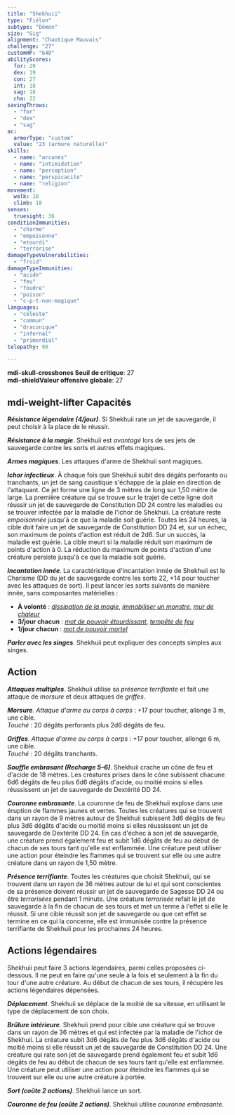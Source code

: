 ```yaml
---
title: "Shekhuii"
type: "Fiélon"
subtype: "Démon"
size: "Gig"
alignment: "Chaotique Mauvais"
challenge: "27"
customHP: "648"
abilityScores:
  for: 29
  dex: 19
  con: 27
  int: 18
  sag: 18
  cha: 22
savingThrows:
  - "for"
  - "dex"
  - "sag"
ac:
  armorType: "custom"
  value: "23 (armure naturelle)"
skills:
  - name: "arcanes"
  - name: "intimidation"
  - name: "perception"
  - name: "perspicacite"
  - name: "religion"
movement:
  walk: 18
  climb: 18
senses:
  truesight: 36
conditionImmunities:
  - "charme"
  - "empoisonne"
  - "etourdi"
  - "terrorise"
damageTypeVulnerabilities:
  - "froid"
damageTypeImmunities:
  - "acide"
  - "feu"
  - "foudre"
  - "poison"
  - "c-p-t-non-magique"
languages:
  - "céleste"
  - "commun"
  - "draconique"
  - "infernal"
  - "primordial"
telepathy: 90

---
```

**<v-icon>mdi-skull-crossbones</v-icon> Seuil de critique**: 27            
**<v-icon>mdi-shield</v-icon>Valeur offensive globale**: 27      
## <v-icon>mdi-weight-lifter</v-icon> Capacités
_**Résistance légendaire (4/jour)**_. Si Shekhuii rate un jet de sauvegarde, il peut choisir à la place de le réussir.

_**Résistance à la magie**_. Shekhuii est _avantagé_ lors de ses jets de sauvegarde contre les sorts et autres effets magiques.

_**Armes magiques**_. Les attaques d'arme de Shekhuii sont magiques.

_**Ichor infectieux**_. À chaque fois que Shekhuii subit des dégâts perforants ou tranchants, un jet de sang caustique s'échappe de la plaie en direction de l'attaquant. Ce jet forme une ligne de 3 mètres de long sur 1,50 mètre de large. La première créature qui se trouve sur le trajet de cette ligne doit réussir un jet de sauvegarde de Constitution DD 24 contre les maladies ou se trouver infectée par la maladie de l'ichor de Shekhuii. La créature reste _empoisonnée_ jusqu'à ce que la maladie soit guérie. Toutes les 24 heures, la cible doit faire un jet de sauvegarde de Constitution DD 24 et, sur un échec, son maximum de points d'action est réduit de 2d6. Sur un succès, la maladie est guérie. La cible meurt si la maladie réduit son maximum de points d'action à 0. La réduction du maximum de points d'action d'une créature persiste jusqu'à ce que la maladie soit guérie.

_**Incantation innée**_. La caractéristique d'incantation innée de Shekhuii est le Charisme (DD du jet de sauvegarde contre les sorts 22, +14 pour toucher avec les attaques de sort). Il peut lancer les sorts suivants de manière innée, sans composantes matérielles :
* **À volonté** : [_dissipation de la magie_](/grimoire/dissipation-de-la-magie/), [_immobiliser un monstre_](/grimoire/immobiliser-un-monstre/), [_mur de chaleur_](/grimoire/mur-de-chaleur/)
* **3/jour chacun** : [_mot de pouvoir étourdissant_](/grimoire/mot-de-pouvoir-etourdissant/), [_tempête de feu_](/grimoire/tempete-de-feu/)
* **1/jour chacun** : [_mot de pouvoir mortel_](/grimoire/mot-de-pouvoir-mortel/)

_**Parler avec les singes**_. Shekhuii peut expliquer des concepts simples aux singes.

## Action
_**Attaques multiples**_. Shekhuii utilise sa _présence terrifiante_ et fait une attaque de _morsure_ et deux attaques de _griffes_.

_**Morsure**_. _Attaque d'arme au corps à corps_ : +17 pour toucher, allonge 3 m, une cible.  
_Touché_ : 20 dégâts perforants plus 2d6 dégâts de feu.

_**Griffes**_. _Attaque d'arme au corps à corps_ : +17 pour toucher, allonge 6 m, une cible.  
_Touché_ : 20 dégâts tranchants.

_**Souffle embrasant (Recharge 5–6)**_. Shekhuii crache un cône de feu et d'acide de 18 mètres. Les créatures prises dans le cône subissent chacune 6d6 dégâts de feu plus 6d6 dégâts d'acide, ou moitié moins si elles réussissent un jet de sauvegarde de Dextérité DD 24.

_**Couronne embrasante**_. La couronne de feu de Shekhuii explose dans une éruption de flammes jaunes et vertes. Toutes les créatures qui se trouvent dans un rayon de 9 mètres autour de Shekhuii subissent 3d6 dégâts de feu plus 3d6 dégâts d'acide ou moitié moins si elles réussissent un jet de sauvegarde de Dextérité DD 24. En cas d'échec à son jet de sauvegarde, une créature prend également feu et subit 1d6 dégâts de feu au début de chacun de ses tours tant qu'elle est enflammée. Une créature peut utiliser une action pour éteindre les flammes qui se trouvent sur elle ou une autre créature dans un rayon de 1,50 mètre.

_**Présence terrifiante**_. Toutes les créatures que choisit Shekhuii, qui se trouvent dans un rayon de 36 mètres autour de lui et qui sont conscientes de sa présence doivent réussir un jet de sauvegarde de Sagesse DD 24 ou être _terrorisées_ pendant 1 minute. Une créature _terrorisée_ refait le jet de sauvegarde à la fin de chacun de ses tours et met un terme à l'effet si elle le réussit. Si une cible réussit son jet de sauvegarde ou que cet effet se termine en ce qui la concerne, elle est immunisée contre la présence terrifiante de Shekhuii pour les prochaines 24 heures.

## Actions légendaires
Shekhuii peut faire 3 actions légendaires, parmi celles proposées ci-dessous. Il ne peut en faire qu'une seule à la fois et seulement à la fin du tour d'une autre créature. Au début de chacun de ses tours, il récupère les actions légendaires dépensées.

_**Déplacement**_. Shekhuii se déplace de la moitié de sa vitesse, en utilisant le type de déplacement de son choix.

_**Brûlure intérieure**_. Shekhuii prend pour cible une créature qui se trouve dans un rayon de 36 mètres et qui est infectée par la maladie de l'ichor de Shekhuii. La créature subit 3d6 dégâts de feu plus 3d6 dégâts d'acide ou moitié moins si elle réussit un jet de sauvegarde de Constitution DD 24. Une créature qui rate son jet de sauvegarde prend également feu et subit 1d6 dégâts de feu au début de chacun de ses tours tant qu'elle est enflammée. Une créature peut utiliser une action pour éteindre les flammes qui se trouvent sur elle ou une autre créature à portée.

_**Sort (coûte 2 actions)**_. Shekhuii lance un sort.

_**Couronne de feu (coûte 2 actions)**_. Shekhuii utilise _couronne embrasante_.

